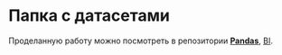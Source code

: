 # Папка с датасетами
Проделанную работу можно посмотреть в репозитории [**Pandas**](https://github.com/nikolayGU/Pandas), [BI](https://github.com/nikolayGU/Business_intelligence).
